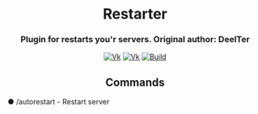 <img src="" alt="" align="">
<div align="center">
  <h1>Restarter</h1>
  <h3>Plugin for restarts you'r servers. Original author: DeelTer</h3>

  [![Vk](https://img.shields.io/badge/vk-catfishua-9cf)](https://vk.com/catfishua/)
  [![Vk](https://img.shields.io/badge/vk-DeelTer-9cf)](https://vk.com/deelter/)
  [![Build](https://img.shields.io/badge/builds-download-green)](https://github.com/VasilModerator/Restarter/releases)
</div>

<div align="center">
  <h2>Commands</h2>
    <div align="left">
      <p>● /autorestart - Restart server</p>
    </div>
</div>
